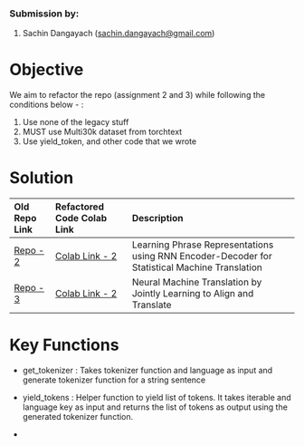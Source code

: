
### Submission by:
1. Sachin Dangayach (sachin.dangayach@gmail.com)

# Objective

We aim to refactor the repo (assignment 2 and 3) while following the conditions below - :

1.  Use none of the legacy stuff
2.  MUST use Multi30k dataset from torchtext
3.  Use yield_token, and other code that we wrote

# Solution

| Old Repo Link | Refactored Code Colab Link     | Description                |
| :-------- | :------- | :------------------------- |
| [Repo - 2](https://github.com/bentrevett/pytorch-seq2seq/blob/master/2%20-%20Learning%20Phrase%20Representations%20using%20RNN%20Encoder-Decoder%20for%20Statistical%20Machine%20Translation.ipynb) |[Colab Link - 2](https://colab.research.google.com/drive/11i_lWIs882O73y-slKpLsoy46QzHVU78?usp=sharing)| Learning Phrase Representations using RNN Encoder-Decoder for Statistical Machine Translation |
| [Repo - 3](https://github.com/bentrevett/pytorch-seq2seq/blob/master/3%20-%20Neural%20Machine%20Translation%20by%20Jointly%20Learning%20to%20Align%20and%20Translate.ipynb) | [Colab Link - 2](https://colab.research.google.com/drive/1uuPBlWulzJh_5vwTYWyvy5QKJywNSTIC?usp=sharing) | Neural Machine Translation by Jointly Learning to Align and Translate |

# Key Functions

- get_tokenizer : Takes tokenizer function and language as input and generate tokenizer function for a string sentence

- yield_tokens : Helper function to yield list of tokens. It takes iterable and language key as input and returns the list of tokens as output using the generated tokenizer function.

- 
